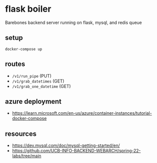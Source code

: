# flask boiler

Barebones backend server running on flask, mysql, and redis queue

## setup

```
docker-compose up
```

## routes

* ```/v1/run_pipe``` (PUT)
* ```/v1/grab_datetimes``` (GET)
* ```/v1/grab_one_datetime``` (GET)

## azure deployment
* https://learn.microsoft.com/en-us/azure/container-instances/tutorial-docker-compose

## resources
* https://dev.mysql.com/doc/mysql-getting-started/en/
* https://github.com/UCB-INFO-BACKEND-WEBARCH/spring-22-labs/tree/main